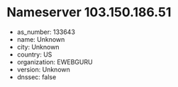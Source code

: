 # Nameserver 103.150.186.51

* as_number: 133643
* name: Unknown
* city: Unknown
* country: US
* organization: EWEBGURU
* version: Unknown
* dnssec: false

